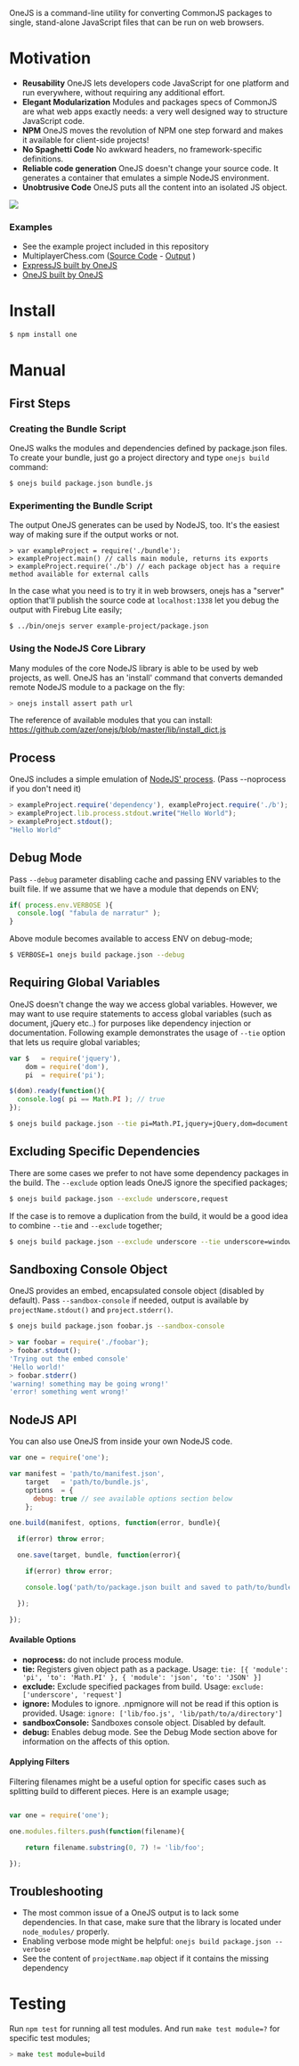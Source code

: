 OneJS is a command-line utility for converting CommonJS packages to single, stand-alone JavaScript
files that can be run on web browsers.

# Motivation
* **Reusability** OneJS lets developers code JavaScript for one platform and run everywhere, without requiring any additional effort.
* **Elegant Modularization** Modules and packages specs of CommonJS are what web apps exactly needs: a very well designed way to structure JavaScript code.
* **NPM** OneJS moves the revolution of NPM one step forward and makes it available for client-side projects!
* **No Spaghetti Code** No awkward headers, no framework-specific definitions.
* **Reliable code generation** OneJS doesn't change your source code. It generates a container that emulates a simple NodeJS environment.
* **Unobtrusive Code** OneJS puts all the content into an isolated JS object.

![](http://oi41.tinypic.com/aw2us3.jpg)

### Examples
* See the example project included in this repository
* MultiplayerChess.com ([Source Code](https://github.com/azer/multiplayerchess.com/tree/master/frontend) - [Output](http://multiplayerchess.com/mpc.js) )
* [ExpressJS built by OneJS](https://gist.github.com/2415048)
* [OneJS built by OneJS](https://gist.github.com/2998719)

# Install
```bash
$ npm install one
```

# Manual

## First Steps

### Creating the Bundle Script

OneJS walks the modules and dependencies defined by package.json files. To create your bundle, just go a project directory and type `onejs build` command:

```
$ onejs build package.json bundle.js
```

### Experimenting the Bundle Script

The output OneJS generates can be used by NodeJS, too. It's the easiest way of making sure if the output works or not.

```
> var exampleProject = require('./bundle');
> exampleProject.main() // calls main module, returns its exports
> exampleProject.require('./b') // each package object has a require method available for external calls
```

In the case what you need is to try it in web browsers, onejs has a "server" option that'll publish the source code at `localhost:1338` let you debug the output with Firebug Lite easily;

```
$ ../bin/onejs server example-project/package.json
```

### Using the NodeJS Core Library

Many modules of the core NodeJS library is able to be used by web projects, as well. OneJS has an 'install' command that converts demanded remote NodeJS module to a package on the fly:

```javascript
> onejs install assert path url
```

The reference of available modules that you can install: https://github.com/azer/onejs/blob/master/lib/install_dict.js

## Process

OneJS includes a simple emulation of [NodeJS' process](http://nodejs.org/api/process.html). (Pass --noprocess if you don't need it)

```javascript
> exampleProject.require('dependency'), exampleProject.require('./b');
> exampleProject.lib.process.stdout.write("Hello World");
> exampleProject.stdout();
"Hello World"
```

## Debug Mode

Pass `--debug` parameter disabling cache and passing ENV variables to the built file. If we assume that we have a module that depends on ENV;

```javascript
if( process.env.VERBOSE ){
  console.log( "fabula de narratur" );
}
```
Above module becomes available to access ENV on debug-mode;

```bash
$ VERBOSE=1 onejs build package.json --debug
```

## Requiring Global Variables

OneJS doesn't change the way we access global variables. However, we may want to use require statements to access global variables (such as document, jQuery etc..) for purposes like dependency injection or documentation. Following example demonstrates the usage of `--tie` option that lets us require global variables;

```javascript
var $   = require('jquery'),
    dom = require('dom'),
    pi  = require('pi');

$(dom).ready(function(){
  console.log( pi == Math.PI ); // true
});
```

```bash
$ onejs build package.json --tie pi=Math.PI,jquery=jQuery,dom=document
```

## Excluding Specific Dependencies

There are some cases we prefer to not have some dependency packages in the build. The `--exclude` option leads OneJS ignore the specified packages;

```bash
$ onejs build package.json --exclude underscore,request
```

If the case is to remove a duplication from the build, it would be a good idea to combine `--tie` and `--exclude` together;

```bash
$ onejs build package.json --exclude underscore --tie underscore=window._
```

## Sandboxing Console Object

OneJS provides an embed, encapsulated console object (disabled by default). Pass `--sandbox-console` if needed, output is available by `projectName.stdout()` and `project.stderr()`.

```bash
$ onejs build package.json foobar.js --sandbox-console
```

```javascript
> var foobar = require('./foobar');
> foobar.stdout();
'Trying out the embed console'
'Hello world!'
> foobar.stderr()
'warning! something may be going wrong!'
'error! something went wrong!'
```

## NodeJS API

You can also use OneJS from inside your own NodeJS code.

```javascript
var one = require('one');

var manifest = 'path/to/manifest.json',
    target   = 'path/to/bundle.js',
    options  = {
      debug: true // see available options section below
    }; 

one.build(manifest, options, function(error, bundle){

  if(error) throw error;

  one.save(target, bundle, function(error){

    if(error) throw error;

    console.log('path/to/package.json built and saved to path/to/bundle.js successfully!');

  });

});
```

#### Available Options

* **noprocess:** do not include process module.
* **tie:** Registers given object path as a package. Usage: `tie: [{ 'module': 'pi', 'to': 'Math.PI' }, { 'module': 'json', 'to': 'JSON' }]`
* **exclude:** Exclude specified packages from build. Usage: `exclude: ['underscore', 'request']`
* **ignore:** Modules to ignore. .npmignore will not be read if this option is provided. Usage: `ignore: ['lib/foo.js', 'lib/path/to/a/directory']`
* **sandboxConsole:** Sandboxes console object. Disabled by default.
* **debug:** Enables debug mode. See the Debug Mode section above for information on the affects of this option.

#### Applying Filters

Filtering filenames might be a useful option for specific cases such as splitting build to different pieces. Here is an example usage;

```javascript

var one = require('one');

one.modules.filters.push(function(filename){

    return filename.substring(0, 7) != 'lib/foo';

});

```

## Troubleshooting

* The most common issue of a OneJS output is to lack some dependencies. In that case, make sure that the library is located under `node_modules/` properly.
* Enabling verbose mode might be helpful: `onejs build package.json --verbose`
* See the content of `projectName.map` object if it contains the missing dependency

# Testing

Run `npm test` for running all test modules. And run `make test module=?` for specific test modules;

```bash
> make test module=build
```
